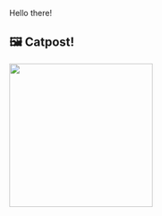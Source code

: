 Hello there!



## 🖼️ Catpost!

<sub>
    <img src="https://cdn2.thecatapi.com/images/43m.gif" height="256">
</sub>

